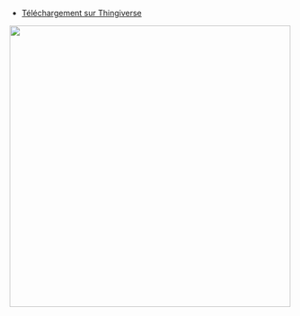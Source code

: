 - [Téléchargement sur Thingiverse](https://www.thingiverse.com/thing:4890538)  

<p align="center">  
  <img src="https://user-images.githubusercontent.com/62854582/164977050-8ebe00e3-f651-43fe-9ce4-a523496ebd8c.png" width="500"/>  
</p>
